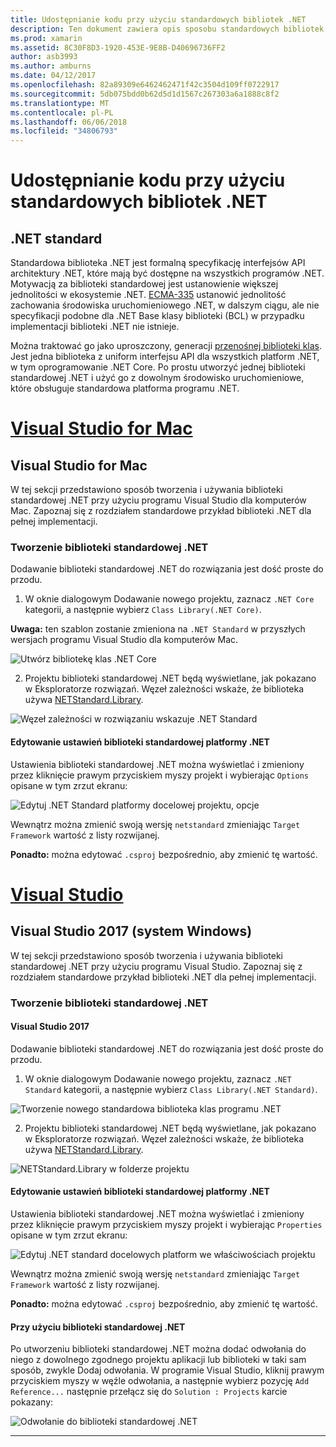 ```yaml
---
title: Udostępnianie kodu przy użyciu standardowych bibliotek .NET
description: Ten dokument zawiera opis sposobu standardowych bibliotek .NET umożliwia udostępnianie kodu. Omówiono jej tworzenia biblioteki .NET Standard, edytowania jego ustawienia i używania go w aplikacji.
ms.prod: xamarin
ms.assetid: 8C30F8D3-1920-453E-9E8B-D40696736FF2
author: asb3993
ms.author: amburns
ms.date: 04/12/2017
ms.openlocfilehash: 82a89309e6462462471f42c3504d109ff0722917
ms.sourcegitcommit: 5db075bdd0b62d5d1d1567c267303a6a1888c8f2
ms.translationtype: MT
ms.contentlocale: pl-PL
ms.lasthandoff: 06/06/2018
ms.locfileid: "34806793"
---
```

# <a name="using-net-standard-libraries-to-share-code"></a>Udostępnianie kodu przy użyciu standardowych bibliotek .NET

## <a name="net-standard"></a>.NET standard

Standardowa biblioteka .NET jest formalną specyfikację interfejsów API architektury .NET, które mają być dostępne na wszystkich programów .NET. Motywacją za biblioteki standardowej jest ustanowienie większej jednolitości w ekosystemie .NET.
[ECMA-335](https://github.com/dotnet/coreclr/blob/master/Documentation/project-docs/dotnet-standards.md) ustanowić jednolitość zachowania środowiska uruchomieniowego .NET, w dalszym ciągu, ale nie specyfikacji podobne dla .NET Base klasy biblioteki (BCL) w przypadku implementacji biblioteki .NET nie istnieje.

Można traktować go jako uproszczony, generacji [przenośnej biblioteki klas](https://msdn.microsoft.com/library/gg597391.aspx).
Jest jedna biblioteka z uniform interfejsu API dla wszystkich platform .NET, w tym oprogramowanie .NET Core. Po prostu utworzyć jednej biblioteki standardowej .NET i użyć go z dowolnym środowisko uruchomieniowe, które obsługuje standardowa platforma programu .NET.

# <a name="visual-studio-for-mactabvsmac"></a>[Visual Studio for Mac](#tab/vsmac)

## <a name="visual-studio-for-mac"></a>Visual Studio for Mac

W tej sekcji przedstawiono sposób tworzenia i używania biblioteki standardowej .NET przy użyciu programu Visual Studio dla komputerów Mac. Zapoznaj się z rozdziałem standardowe przykład biblioteki .NET dla pełnej implementacji.

### <a name="creating-a-net-standard-library"></a>Tworzenie biblioteki standardowej .NET

Dodawanie biblioteki standardowej .NET do rozwiązania jest dość proste do przodu.

1. W oknie dialogowym Dodawanie nowego projektu, zaznacz `.NET Core` kategorii, a następnie wybierz `Class Library(.NET Core)`.

  **Uwaga:** ten szablon zostanie zmieniona na `.NET Standard` w przyszłych wersjach programu Visual Studio dla komputerów Mac.

  ![Utwórz bibliotekę klas .NET Core](net-standard-images/vsm01.png "tworzenia nowej biblioteki klas .NET Core")

2. Projektu biblioteki standardowej .NET będą wyświetlane, jak pokazano w Eksploratorze rozwiązań. Węzeł zależności wskaże, że biblioteka używa [NETStandard.Library](https://www.nuget.org/packages/NETStandard.Library/).

  ![Węzeł zależności w rozwiązaniu wskazuje .NET Standard](net-standard-images/vsm02.png)

#### <a name="editing-net-standard-library-settings"></a>Edytowanie ustawień biblioteki standardowej platformy .NET

Ustawienia biblioteki standardowej .NET można wyświetlać i zmieniony przez kliknięcie prawym przyciskiem myszy projekt i wybierając `Options` opisane w tym zrzut ekranu:

![Edytuj .NET Standard platformy docelowej projektu, opcje](net-standard-images/vsm03.png "edytować wersję programu .NET Framework docelowy standardowe opcje projektu")

Wewnątrz można zmienić swoją wersję `netstandard` zmieniając `Target Framework` wartość z listy rozwijanej.

**Ponadto:** można edytować `.csproj` bezpośrednio, aby zmienić tę wartość.

# <a name="visual-studiotabvswin"></a>[Visual Studio](#tab/vswin)

## <a name="visual-studio-2017-windows"></a>Visual Studio 2017 (system Windows)

W tej sekcji przedstawiono sposób tworzenia i używania biblioteki standardowej .NET przy użyciu programu Visual Studio. Zapoznaj się z rozdziałem standardowe przykład biblioteki .NET dla pełnej implementacji.

### <a name="creating-a-net-standard-library"></a>Tworzenie biblioteki standardowej .NET

#### <a name="visual-studio-2017"></a>Visual Studio 2017

Dodawanie biblioteki standardowej .NET do rozwiązania jest dość proste do przodu.

1. W oknie dialogowym Dodawanie nowego projektu, zaznacz `.NET Standard` kategorii, a następnie wybierz `Class Library(.NET Standard)`.

  ![Tworzenie nowego standardowa biblioteka klas programu .NET](net-standard-images/vs01.png "tworzenia biblioteki klas .NET Standard nowy")

2. Projektu biblioteki standardowej .NET będą wyświetlane, jak pokazano w Eksploratorze rozwiązań. Węzeł zależności wskaże, że biblioteka używa [NETStandard.Library](https://www.nuget.org/packages/NETStandard.Library/).

  ![NETStandard.Library w folderze projektu](net-standard-images/vs02.png ".NET Standard projektu w rozwiązaniu")

#### <a name="editing-net-standard-library-settings"></a>Edytowanie ustawień biblioteki standardowej platformy .NET

Ustawienia biblioteki standardowej .NET można wyświetlać i zmieniony przez kliknięcie prawym przyciskiem myszy projekt i wybierając `Properties` opisane w tym zrzut ekranu:

![Edytuj .NET standard docelowych platform we właściwościach projektu](net-standard-images/vs03.png "odwołuje się do platformy .NET Standard biblioteki taki sam sposób jak inne projekty")

Wewnątrz można zmienić swoją wersję `netstandard` zmieniając `Target Framework` wartość z listy rozwijanej.

**Ponadto:** można edytować `.csproj` bezpośrednio, aby zmienić tę wartość.

#### <a name="using-net-standard-library"></a>Przy użyciu biblioteki standardowej .NET

Po utworzeniu biblioteki standardowej .NET można dodać odwołania do niego z dowolnego zgodnego projektu aplikacji lub biblioteki w taki sam sposób, zwykle Dodaj odwołania. W programie Visual Studio, kliknij prawym przyciskiem myszy w węźle odwołania, a następnie wybierz pozycję `Add Reference...` następnie przełącz się do `Solution : Projects` karcie pokazany:

![Odwołanie do biblioteki standardowej .NET](net-standard-images/vs04.png "w programie Visual Studio, kliknij prawym przyciskiem myszy węzeł odniesienia i wybierz polecenie Dodaj odwołanie..., a następnie przejść do karty rozwiązania, projekty, jak pokazano")

-----

